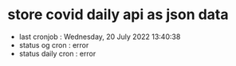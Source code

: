 # store covid daily api as json data

- last cronjob : Wednesday, 20 July 2022 13:40:38
- status og cron : error
- status daily cron : error
      
      